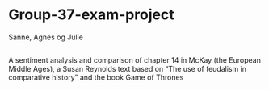 # Group-37-exam-project
Sanne, Agnes og Julie
##
A sentiment analysis and comparison of chapter 14 in McKay (the European Middle Ages), a Susan Reynolds text based on “The use of feudalism in comparative history” and the book Game of Thrones
